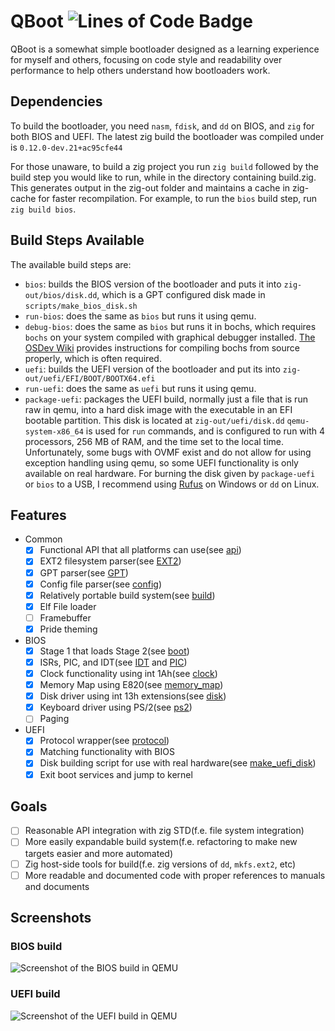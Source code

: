 # QBoot ![Lines of Code Badge](https://tokei.rs/b1/github/luna-nas/qboot)
QBoot is a somewhat simple bootloader designed as a learning experience for myself and others, focusing on code style and readability over performance to help others understand how bootloaders work.

## Dependencies
To build the bootloader, you need `nasm`, `fdisk`, and `dd` on BIOS, and `zig` for both BIOS and UEFI. The latest zig build the bootloader was compiled under is `0.12.0-dev.21+ac95cfe44`

For those unaware, to build a zig project you run `zig build` followed by the build step you would like to run, while in the directory containing build.zig. This generates output in the zig-out folder and maintains a cache in zig-cache for faster recompilation. For example, to run the `bios` build step, run `zig build bios`.

## Build Steps Available
The available build steps are:
- `bios`: builds the BIOS version of the bootloader and puts it into `zig-out/bios/disk.dd`, which is a GPT configured disk made in `scripts/make_bios_disk.sh`
- `run-bios`: does the same as `bios` but runs it using qemu.
- `debug-bios`: does the same as `bios` but runs it in bochs, which requires `bochs` on your system compiled with graphical debugger installed. [The OSDev Wiki](https://wiki.osdev.org/Bochs) provides instructions for compiling bochs from source properly, which is often required.
- `uefi`: builds the UEFI version of the bootloader and put its into `zig-out/uefi/EFI/BOOT/BOOTX64.efi`
- `run-uefi`: does the same as `uefi` but runs it using qemu.
- `package-uefi`: packages the UEFI build, normally just a file that is run raw in qemu, into a hard disk image with the executable in an EFI bootable partition. This disk is located at `zig-out/uefi/disk.dd`
`qemu-system-x86_64` is used for `run` commands, and is configured to run with 4 processors, 256 MB of RAM, and the time set to the local time. Unfortunately, some bugs with OVMF exist and do not allow for using exception handling using qemu, so some UEFI functionality is only available on real hardware. 
For burning the disk given by `package-uefi` or `bios` to a USB, I recommend using [Rufus](https://rufus.ie/en/) on Windows or `dd` on Linux. 

## Features
- Common
  - [x] Functional API that all platforms can use(see [api](stage2/api/))
  - [x] EXT2 filesystem parser(see [EXT2](stage2/common/fs/ext2.zig))
  - [x] GPT parser(see [GPT](stage2/common/gpt.zig))
  - [x] Config file parser(see [config](stage2/common/config.zig))
  - [x] Relatively portable build system(see [build](build.zig))
  - [x] Elf File loader
  - [ ] Framebuffer
  - [x] Pride theming
- BIOS
  - [x] Stage 1 that loads Stage 2(see [boot](stage1/boot.asm))
  - [x] ISRs, PIC, and IDT(see [IDT](stage2/arch/bios/asm/idt.zig) and [PIC](stage2/arch/bios/asm/pic.zig))
  - [x] Clock functionality using int 1Ah(see [clock](stage2/arch/bios/clock.zig))
  - [x] Memory Map using E820(see [memory_map](stage2/arch/bios/mm/memory_map.zig))
  - [x] Disk driver using int 13h extensions(see [disk](stage2/arch/bios/disk/disk.zig))
  - [x] Keyboard driver using PS/2(see [ps2](stage2/arch/bios/keyboard.zig)) 
  - [ ] Paging
- UEFI
  - [x] Protocol wrapper(see [protocol](stage2/arch/uefi/wrapper/protocol.zig))
  - [x] Matching functionality with BIOS
  - [x] Disk building script for use with real hardware(see [make_uefi_disk](scripts/make_uefi_disk.sh))
  - [x] Exit boot services and jump to kernel

## Goals
- [ ] Reasonable API integration with zig STD(f.e. file system integration)
- [ ] More easily expandable build system(f.e. refactoring to make new targets easier and more automated)
- [ ] Zig host-side tools for build(f.e. zig versions of `dd`, `mkfs.ext2`, etc)
- [ ] More readable and documented code with proper references to manuals and documents

## Screenshots
### BIOS build
![Screenshot of the BIOS build in QEMU](screenshots/bios.png?raw=true)
### UEFI build
![Screenshot of the UEFI build in QEMU](screenshots/uefi.png?raw=true)

